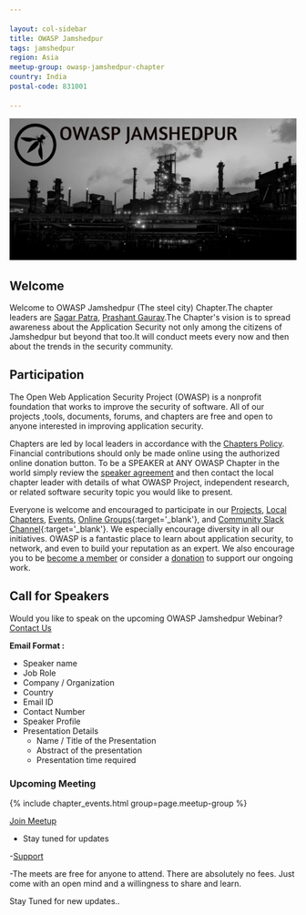 ```yaml
---

layout: col-sidebar
title: OWASP Jamshedpur
tags: jamshedpur
region: Asia
meetup-group: owasp-jamshedpur-chapter
country: India
postal-code: 831001

---
```


  <img src="https://github.com/OWASP/www-chapter-jamshedpur/blob/main/OWAP%20JAMSHEDPUR%20LOGO.jpg?raw=true"/>


## Welcome
Welcome to OWASP Jamshedpur (The steel city) Chapter.The chapter leaders are <a href="mailto:sagar.patra@owasp.org">Sagar Patra</a>, <a href="mailto:prashant.gaurav@owasp.org">Prashant Gaurav</a>.The Chapter's vision is to spread awareness about the Application Security not only among the citizens of Jamshedpur but beyond that too.It will conduct meets every now and then about the trends in the security community.

## Participation
The Open Web Application Security Project (OWASP) is a nonprofit foundation that works to improve the security of software. All of our projects ,tools, documents, forums, and chapters are free and open to anyone interested in improving application security. 

Chapters are led by local leaders in accordance with the [Chapters Policy](/www-policy/operational/chapters). Financial contributions should only be made online using the authorized online donation button. To be a SPEAKER at ANY OWASP Chapter in the world simply review the [speaker agreement](/www-policy/legal/speaker-agreement) and then contact the local chapter leader with details of what OWASP Project, independent research, or related software security topic you would like to present.

Everyone is welcome and encouraged to participate in our [Projects](/projects/), [Local Chapters](/chapters/), [Events](/events/), [Online Groups](https://groups.google.com/a/owasp.com/){:target='_blank'}, and [Community Slack Channel](https://owasp.slack.com/){:target='_blank'}. We especially encourage diversity in all our initiatives. OWASP is a fantastic place to learn about application security, to network, and even to build your reputation as an expert. We also encourage you to be [become a member](/membership/) or consider a [donation](/donate/) to support our ongoing work.

## Call for Speakers

Would you like to speak on the upcoming OWASP Jamshedpur Webinar? [Contact Us](mailto:sagar.patra@owasp.org,%20prashant.gaurav@owasp.org)

**Email Format :**

- Speaker name
- Job Role
- Company / Organization
- Country
- Email ID
- Contact Number
- Speaker Profile
- Presentation Details
    - Name / Title of the Presentation
    - Abstract of the presentation
    - Presentation time required



### Upcoming Meeting
{% include chapter_events.html group=page.meetup-group %}

[Join Meetup](https://www.meetup.com/OWASP-jamshedpur-Chapter/)

- Stay tuned for updates

-[Support](mailto:sagar.patra@owasp.org,%20prashant.gaurav@owasp.org)

-The meets are free for anyone to attend. There are absolutely no fees. Just come with an open mind and a willingness to share and learn.

Stay Tuned for new updates..
